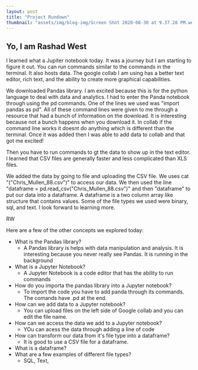 ```yaml
---
layout: post
title: "Project Rundown"
thumbnail: "assets/img/blog-img/Screen Shot 2020-08-30 at 9.37.28 PM.webp"
---
```


## Yo, I am Rashad West

 I learned what a Jupiter notebook today.  It was a journey but I am starting to figure it out.  You can run commands similar to the commands in the terminal.  It also hosts data.
 The google collab I am using has a better text editor, rich text, and the ability to create more graphical capabilities.    

We downloaded Pandas library.  I am excited because this is for the python language to deal with data and analytics.  I had to enter the Panda notebook through using the pd commands.  One of the lines we used was "import pandas as pd".
All of these command lines were given to me through a resource that had a bunch of information on the download.  It is interesting because not a bunch happens when you download it.
In collab if the command line works it doesnt do anything which is different than the terminal.  Once it was added then I was able to add data to collab and that got me excited!

Then you have to run commands to gt the data to show up in the text editor.  I learned that CSV files are generally faster and less complicated than XLS files.  

We added the data by going to file and uploading the CSV file.  We uses cat "("Chris_Mullen_88.csv")" to access our data. We then used the line "dataframe = pd.read_csv("Chris_Mullen_88.csv")" and then "dataframe" to put our data into a dataframe. 
A dataframe is a two column array like structure that contains values.  Some of the file types we used were binary, sql, and text.  I look forward to learning more.

RW

Here are a few of the other concepts we explored today:

- What is the Pandas library?
  - A Pandas library is helps with data manipulation and analysis.  It is interesting because you never really see Pandas.  It is running in the background
- What is a Jupyter Notebook?
  - A Jupyter Notebook is a code editor that has the ability to run commands
- How do you importa the pandas library into a Jupyter notebook?
  - To import the code you have to add panda through its commands.  The comands have .pd at the end.
- How can we add data to a Jupyter notebook?
  - You can upload files on the left side of Google collab and you can edit the file name.
- How can we access the data we add to a Jupyter notebook?
  - YOu can acess the data through adding a line of code
- How can transform our data from it's file type into a dataframe?
  - It is good to use a CSV file for a dataframe.
- What is a dataframe?
- What are a few examples of different file types?
  - SQL, Text, 
